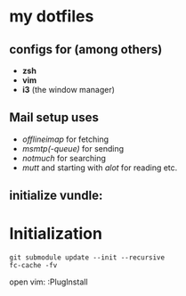 # my dotfiles

## configs for (among others)

 * **zsh**
 * **vim**
 * **i3** (the window manager)

## Mail setup uses

 * *offlineimap* for fetching
 * *msmtp(-queue)* for sending
 * *notmuch* for searching
 * *mutt* and starting with *alot* for reading etc.



## initialize vundle:
# Initialization

    git submodule update --init --recursive
    fc-cache -fv
    

open vim:
     :PlugInstall
